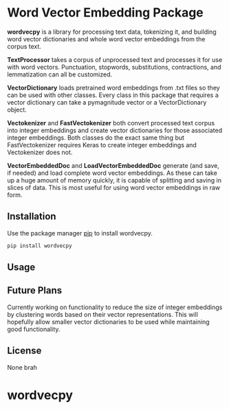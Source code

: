 # Word Vector Embedding Package

**wordvecpy** is a library for processing text data, tokenizing it, and building word vector dictionaries and whole word vector embeddings from the corpus text.

**TextProcessor** takes a corpus of unprocessed text and processes it for use with word vectors.  Punctuation, stopwords, substitutions, contractions, and lemmatization can all be customized.

**VectorDictionary** loads pretrained word embeddings from .txt files so they can be used with other classes.  Every class in this package that requires a vector dictionary can take a pymagnitude vector or a VectorDictionary object.

**Vectokenizer** and **FastVectokenizer** both convert processed text corpus into integer embeddings and create vector dictionaries for those associated integer embeddings.  Both classes do the exact same thing but FastVectokenizer requires Keras to create integer embeddings and Vectokenizer does not.

**VectorEmbeddedDoc** and **LoadVectorEmbeddedDoc** generate (and save, if needed) and load complete word vector embeddings.  As these can take up a huge amount of memory quickly, it is capable of splitting and saving in slices of data.  This is most useful for using word vector embeddings in raw form.


## Installation

Use the package manager [pip](https://pip.pypa.io/en/stable/) to install wordvecpy.

```bash
pip install wordvecpy
```

## Usage


## Future Plans

Currently working on functionality to reduce the size of integer embeddings by clustering words based on their vector representations.  This will hopefully allow smaller vector dictionaries to be used while maintaining good functionality.

## License
None brah
# wordvecpy
